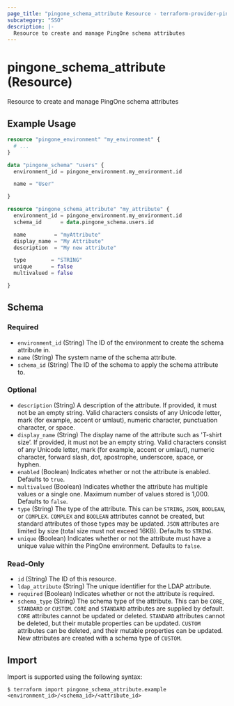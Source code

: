 ```yaml
---
page_title: "pingone_schema_attribute Resource - terraform-provider-pingone"
subcategory: "SSO"
description: |-
  Resource to create and manage PingOne schema attributes
---
```


# pingone_schema_attribute (Resource)

Resource to create and manage PingOne schema attributes

## Example Usage

```terraform
resource "pingone_environment" "my_environment" {
  # ...
}

data "pingone_schema" "users" {
  environment_id = pingone_environment.my_environment.id

  name = "User"

}

resource "pingone_schema_attribute" "my_attribute" {
  environment_id = pingone_environment.my_environment.id
  schema_id      = data.pingone_schema.users.id

  name         = "myAttribute"
  display_name = "My Attribute"
  description  = "My new attribute"

  type        = "STRING"
  unique      = false
  multivalued = false

}
```

<!-- schema generated by tfplugindocs -->
## Schema

### Required

- `environment_id` (String) The ID of the environment to create the schema attribute in.
- `name` (String) The system name of the schema attribute.
- `schema_id` (String) The ID of the schema to apply the schema attribute to.

### Optional

- `description` (String) A description of the attribute. If provided, it must not be an empty string. Valid characters consists of any Unicode letter, mark (for example, accent or umlaut), numeric character, punctuation character, or space.
- `display_name` (String) The display name of the attribute such as 'T-shirt size’. If provided, it must not be an empty string. Valid characters consist of any Unicode letter, mark (for example, accent or umlaut), numeric character, forward slash, dot, apostrophe, underscore, space, or hyphen.
- `enabled` (Boolean) Indicates whether or not the attribute is enabled. Defaults to `true`.
- `multivalued` (Boolean) Indicates whether the attribute has multiple values or a single one.  Maximum number of values stored is 1,000. Defaults to `false`.
- `type` (String) The type of the attribute. This can be `STRING`, `JSON`, `BOOLEAN`, or `COMPLEX`. `COMPLEX` and `BOOLEAN` attributes cannot be created, but standard attributes of those types may be updated. `JSON` attributes are limited by size (total size must not exceed 16KB). Defaults to `STRING`.
- `unique` (Boolean) Indicates whether or not the attribute must have a unique value within the PingOne environment. Defaults to `false`.

### Read-Only

- `id` (String) The ID of this resource.
- `ldap_attribute` (String) The unique identifier for the LDAP attribute.
- `required` (Boolean) Indicates whether or not the attribute is required.
- `schema_type` (String) The schema type of the attribute. This can be `CORE`, `STANDARD` or `CUSTOM`. `CORE` and `STANDARD` attributes are supplied by default. `CORE` attributes cannot be updated or deleted. `STANDARD` attributes cannot be deleted, but their mutable properties can be updated. `CUSTOM` attributes can be deleted, and their mutable properties can be updated. New attributes are created with a schema type of `CUSTOM`.

## Import

Import is supported using the following syntax:

```shell
$ terraform import pingone_schema_attribute.example <environment_id>/<schema_id>/<attribute_id>
```
